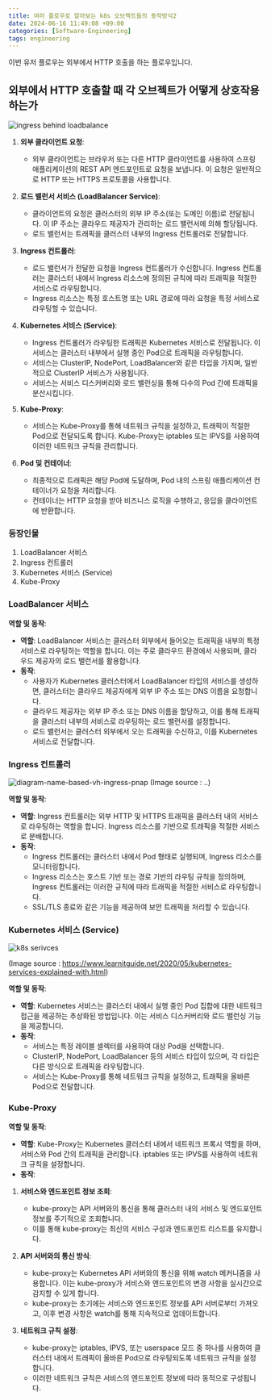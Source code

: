 ```yaml
---
title: 여러 플로우로 알아보는 k8s 오브젝트들의 동작방식2
date: 2024-06-16 11:49:08 +09:00
categories: [Software-Engineering]
tags: engineering
---
```


이번 유저 플로우는 외부에서 HTTP 호출을 하는 플로우입니다. 

## 외부에서 HTTP 호출할 때 각 오브젝트가 어떻게 상호작용하는가

![ingress behind loadbalance](https://github.com/guswns1659/guswns1659.github.io/assets/55608425/ff13cfb8-f17d-4e1a-9ba8-2c3557f6e1f5)


1. **외부 클라이언트 요청**:
   - 외부 클라이언트는 브라우저 또는 다른 HTTP 클라이언트를 사용하여 스프링 애플리케이션의 REST API 엔드포인트로 요청을 보냅니다. 이 요청은 일반적으로 HTTP 또는 HTTPS 프로토콜을 사용합니다.

2. **로드 밸런서 서비스 (LoadBalancer Service)**:
   - 클라이언트의 요청은 클러스터의 외부 IP 주소(또는 도메인 이름)로 전달됩니다. 이 IP 주소는 클라우드 제공자가 관리하는 로드 밸런서에 의해 할당됩니다.
   - 로드 밸런서는 트래픽을 클러스터 내부의 Ingress 컨트롤러로 전달합니다.

3. **Ingress 컨트롤러**:
   - 로드 밸런서가 전달한 요청을 Ingress 컨트롤러가 수신합니다. Ingress 컨트롤러는 클러스터 내에서 Ingress 리소스에 정의된 규칙에 따라 트래픽을 적절한 서비스로 라우팅합니다.
   - Ingress 리소스는 특정 호스트명 또는 URL 경로에 따라 요청을 특정 서비스로 라우팅할 수 있습니다.

4. **Kubernetes 서비스 (Service)**:
   - Ingress 컨트롤러가 라우팅한 트래픽은 Kubernetes 서비스로 전달됩니다. 이 서비스는 클러스터 내부에서 실행 중인 Pod으로 트래픽을 라우팅합니다.
   - 서비스는 ClusterIP, NodePort, LoadBalancer와 같은 타입을 가지며, 일반적으로 ClusterIP 서비스가 사용됩니다.
   - 서비스는 서비스 디스커버리와 로드 밸런싱을 통해 다수의 Pod 간에 트래픽을 분산시킵니다.

5. **Kube-Proxy**:
   - 서비스는 Kube-Proxy를 통해 네트워크 규칙을 설정하고, 트래픽이 적절한 Pod으로 전달되도록 합니다. Kube-Proxy는 iptables 또는 IPVS를 사용하여 이러한 네트워크 규칙을 관리합니다.

6. **Pod 및 컨테이너**:
   - 최종적으로 트래픽은 해당 Pod에 도달하며, Pod 내의 스프링 애플리케이션 컨테이너가 요청을 처리합니다.
   - 컨테이너는 HTTP 요청을 받아 비즈니스 로직을 수행하고, 응답을 클라이언트에 반환합니다.
  

### 등장인물

1. LoadBalancer 서비스
2. Ingress 컨트롤러
3. Kubernetes 서비스 (Service)
4. Kube-Proxy

### LoadBalancer 서비스

**역할 및 동작**:
- **역할**: LoadBalancer 서비스는 클러스터 외부에서 들어오는 트래픽을 내부의 특정 서비스로 라우팅하는 역할을 합니다. 이는 주로 클라우드 환경에서 사용되며, 클라우드 제공자의 로드 밸런서를 활용합니다.
- **동작**:
  - 사용자가 Kubernetes 클러스터에서 LoadBalancer 타입의 서비스를 생성하면, 클러스터는 클라우드 제공자에게 외부 IP 주소 또는 DNS 이름을 요청합니다.
  - 클라우드 제공자는 외부 IP 주소 또는 DNS 이름을 할당하고, 이를 통해 트래픽을 클러스터 내부의 서비스로 라우팅하는 로드 밸런서를 설정합니다.
  - 로드 밸런서는 클러스터 외부에서 오는 트래픽을 수신하고, 이를 Kubernetes 서비스로 전달합니다.

### Ingress 컨트롤러

![diagram-name-based-vh-ingress-pnap](https://github.com/guswns1659/guswns1659.github.io/assets/55608425/80ede70f-0014-490c-a43f-1069192d20d7)
(Image source : ..)


**역할 및 동작**:
- **역할**: Ingress 컨트롤러는 외부 HTTP 및 HTTPS 트래픽을 클러스터 내의 서비스로 라우팅하는 역할을 합니다. Ingress 리소스를 기반으로 트래픽을 적절한 서비스로 분배합니다.
- **동작**:
  - Ingress 컨트롤러는 클러스터 내에서 Pod 형태로 실행되며, Ingress 리소스를 모니터링합니다.
  - Ingress 리소스는 호스트 기반 또는 경로 기반의 라우팅 규칙을 정의하며, Ingress 컨트롤러는 이러한 규칙에 따라 트래픽을 적절한 서비스로 라우팅합니다.
  - SSL/TLS 종료와 같은 기능을 제공하여 보안 트래픽을 처리할 수 있습니다.

### Kubernetes 서비스 (Service)

![k8s serivces](https://github.com/guswns1659/guswns1659.github.io/assets/55608425/4383eb93-2298-44e6-b30a-a6aeec72cc7d)

(Image source : https://www.learnitguide.net/2020/05/kubernetes-services-explained-with.html)

**역할 및 동작**:
- **역할**: Kubernetes 서비스는 클러스터 내에서 실행 중인 Pod 집합에 대한 네트워크 접근을 제공하는 추상화된 방법입니다. 이는 서비스 디스커버리와 로드 밸런싱 기능을 제공합니다.
- **동작**:
  - 서비스는 특정 레이블 셀렉터를 사용하여 대상 Pod을 선택합니다.
  - ClusterIP, NodePort, LoadBalancer 등의 서비스 타입이 있으며, 각 타입은 다른 방식으로 트래픽을 라우팅합니다.
  - 서비스는 Kube-Proxy를 통해 네트워크 규칙을 설정하고, 트래픽을 올바른 Pod으로 전달합니다.

### Kube-Proxy

**역할 및 동작**:
- **역할**: Kube-Proxy는 Kubernetes 클러스터 내에서 네트워크 프록시 역할을 하며, 서비스와 Pod 간의 트래픽을 관리합니다. iptables 또는 IPVS를 사용하여 네트워크 규칙을 설정합니다.
- **동작**:
1. **서비스와 엔드포인트 정보 조회**:
   - kube-proxy는 API 서버와의 통신을 통해 클러스터 내의 서비스 및 엔드포인트 정보를 주기적으로 조회합니다.
   - 이를 통해 kube-proxy는 최신의 서비스 구성과 엔드포인트 리스트를 유지합니다.

2. **API 서버와의 통신 방식**:
   - kube-proxy는 Kubernetes API 서버와의 통신을 위해 watch 메커니즘을 사용합니다. 이는 kube-proxy가 서비스와 엔드포인트의 변경 사항을 실시간으로 감지할 수 있게 합니다.
   - kube-proxy는 초기에는 서비스와 엔드포인트 정보를 API 서버로부터 가져오고, 이후 변경 사항은 watch를 통해 지속적으로 업데이트합니다.

3. **네트워크 규칙 설정**:
   - kube-proxy는 iptables, IPVS, 또는 userspace 모드 중 하나를 사용하여 클러스터 내에서 트래픽이 올바른 Pod으로 라우팅되도록 네트워크 규칙을 설정합니다.
   - 이러한 네트워크 규칙은 서비스의 엔드포인트 정보에 따라 동적으로 구성됩니다.


